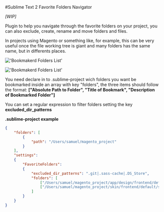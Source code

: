 #Sublime Text 2 Favorite Folders Navigator

*[WIP]*

Plugin to help you navigate through the favorite folders on your project, you can also exclude, create, rename and move folders and files.

In projects using Magento or something like, for example, this can be very useful once the file working tree is giant and many folders has the same name, but in differents places.

!['Bookmakerd Folders List'](https://raw.github.com/samuelsimoes/Sublime-Text-2-Favorite-Folders/master/images_example/list_favorite_folders.png)

!['Bookmakerd Folders List'](https://raw.github.com/samuelsimoes/Sublime-Text-2-Favorite-Folders/master/images_example/list_edit.png)

You need declare in to .sublime-project wich folders you want be bookmarked inside an array with key "folders", the three items should follow the format: **["Absolute Path to Folder", "Title of Bookmark", "Description of Bookmarked Folder"]**

You can set a regular expression to filter folders setting the key **excluded_dir_patterns**

**.sublime-project example**

```json
{
	"folders": [
		{
			"path": "/Users/samuel/magento_project"
		}
	],
	"settings":
	{
		"FavoriteFolders":
		{
     		"excluded_dir_patterns": ".git|.sass-cache|.DS_Store",
			"folders": [
				["/Users/samuel/magento_project/app/design/frontend/default/my_teme", "My Themes Files", "Files of my theme, lol"],
				["/Users/samuel/magento_project/skin/frontend/default/sprint", "My Themes Assets", "Assets of my Theme"]
			]
		}
	}
}
```